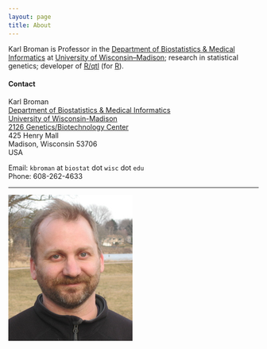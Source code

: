 ```yaml
---
layout: page
title: About
---
```


Karl Broman is Professor in the
[Department of Biostatistics & Medical Informatics](http://www.biostat.wisc.edu)
at [University of Wisconsin&ndash;Madison](http://www.wisc.edu);
research in statistical genetics; developer of
[R/qtl](http://www.rqtl.org) (for [R](http://www.r-project.org)).

#### Contact

Karl Broman<br>
[Department of Biostatistics & Medical Informatics](http://www.bisotat.wisc.edu)<br>
[University of Wisconsin-Madison](http://www.wisc.edu)<br>
[2126 Genetics/Biotechnology Center](http://map.wisc.edu/s/2tie3nen)<br>
425 Henry Mall<br>
Madison, Wisconsin 53706<br>
USA

Email: `kbroman` at `biostat` dot `wisc` dot `edu`<br>
Phone: 608-262-4633<br>

---

[![Karl Broman](../assets/pics/karl_2014-03-30_smcrop.jpg)](../assets/pics/karl_2014-03-30_crop.jpg)

